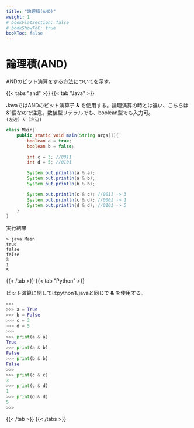```yaml
---
title: "論理積(AND)"
weight: 1
# bookFlatSection: false
# bookShowToC: true
bookToc: false
---
```


# 論理積(AND)

ANDのビット演算をする方法についてを示す。

{{< tabs "and" >}}
{{< tab "Java" >}}

JavaではANDのビット演算子 **&** を使用する。論理演算の時とは違い、こちらは&1個なので注意。数値型リテラルでも、boolean型でも入力可。  
`(左辺) & (右辺)`  

```java
class Main{
    public static void main(String args[]){
        boolean a = true;
        boolean b = false;

        int c = 3; //0011
        int d = 5; //0101

        System.out.println(a & a);
        System.out.println(a & b);
        System.out.println(b & b);

        System.out.println(c & c); //0011 -> 3
        System.out.println(c & d); //0001 -> 1
        System.out.println(d & d); //0101 -> 5
    }
}
```

実行結果

```
> java Main
true
false
false
3
1
5
```

{{< /tab >}}
{{< tab "Python" >}}

ビット演算に関してはpythonもjavaと同じで **&** を使用する。

```python
>>> 
>>> a = True
>>> b = False
>>> c = 3
>>> d = 5
>>> 
>>> print(a & a)
True
>>> print(a & b)
False
>>> print(b & b)
False
>>>
>>> print(c & c)
3
>>> print(c & d)
1
>>> print(d & d)
5
>>>
```

{{< /tab >}}
{{< /tabs >}}

